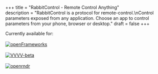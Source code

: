 +++
title = "RabbitControl - Remote Control Anything"  
description = "RabbitControl is a protocol for remote-control.\nControl parameters exposed from any application. Choose an app to control parameters from your phone, browser or desktop."
draft = false
+++

Currently available for:\
\
[![openFrameworks](/logos/of.png)](/platforms/ofxrabbitcontrol/)\
\
[![VVVV-beta](/logos/vvvv.png)](/platforms/vvvv/)\
\
[![openrndr](/logos/openrndr.png)](/platforms/openrndr/)
<!-- ![Fugio](/logos/fugio.png) -->
